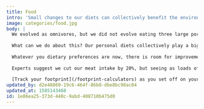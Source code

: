 ```yaml
---
title: Food
intro: 'Small changes to our diets can collectively benefit the environment, by reducing deforestation and limiting how many farty cows we need guffing the planet up.'
image: categories/food.jpg
body: |
  We evolved as omnivores, but we did not evolve eating three large portions of meat a day, and we ate a wider variety of things, and way less red meat. 25% of man made greenhouse gases come from agriculture, and most of that [comes from cows and sheep farting the place up](http://www.fao.org/docrep/010/a0701e/a0701e00.HTM). Between the growth of the global population, and the worldwide rise in demand for red meat, there are more people who are starting to eat more meat, and that means deforestation. That means fewer trees are expected to absorb more and more carbon dioxide, when [in reality they're absorbing less](https://www.carbonbrief.org/tropical-forests-losing-ability-to-absorb-co2-study-says).
  
  What can we do about this? Our personal diets collectively play a big part in this. [Generally eating less](https://onlinelibrary.wiley.com/doi/10.1002/oby.22657), but what we eat is important too. The [recommended annual carbon footprint per-person](https://www.tmrow.com/climatechange/#objective--2-tons-co2eq-per-human-per-year-by-2050) is 5 tonnes by 2030, and 2 tonnes by 2050, but most of us are at 10-20 tonnes right now... A "meat lover" diet creates [3.3 tonnes of emissions per person](http://shrinkthatfootprint.com/food-carbon-footprint-diet), and a more average diet is around 2.5 tonnes... _just_ the food! Switching to "no beef" (or other red meat) gets you down to 1.9 tonnes, and vegetarian is 1.7 tonnes, and going full on vegan would be 1.5 tonnes. Another way of putting this: [a meat-eater’s diet requires 17 times more land](https://newint.org/features/2019/10/04/what-ifthe-world-turned-vegan), 14 times more water and 10 times more energy than a vegetarian’s.
  
  Whatever you dietary preferences are now, there is room for improvement. It doesn't have to happen overnight, and you don't need to cut out all meet forever. Maybe a "birthday steak" but otherwise sticking to white meat. Maybe you're already white-meat only but eat it every day, and you could switch to meat-weekends and plant-weeks.
  
  Experts suggest we cut our meat intake by 20%, but seeing as loads of people won't bother the rest of us need to aim for higher, maybe 50-60% less meat. Together these personal changes reduce overall demand for meat, and that means farmers can switch to other crops. In Ireland many farmers are switching from beef to sustainable logging, which is a much better use of the land, and traps carbon in the wood products they create, instead of having a bunch of farty cows!
  
  [Track your footprint](/footprint-calculators) as you set off on your mission to improve your diet, and see the gains you're making each month!
updated_by: d2e48869-19c6-464f-86b8-dbe8bc98ac04
updated_at: 1585143460
id: 1e06ea25-373d-440c-9abd-408710b475d0
---
```


